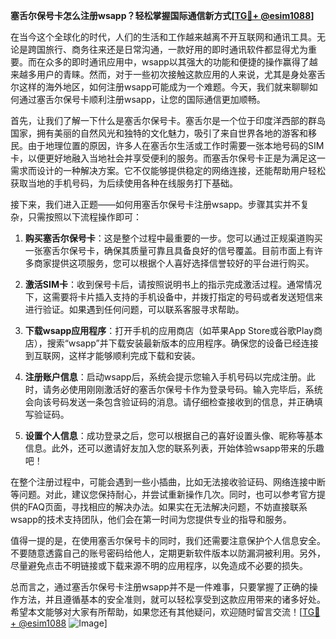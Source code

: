 **塞舌尔保号卡怎么注册wsapp？轻松掌握国际通信新方式[[TG💪+ @esim1088](https://t.me/s/esim1088)]**

在当今这个全球化的时代，人们的生活和工作越来越离不开互联网和通讯工具。无论是跨国旅行、商务往来还是日常沟通，一款好用的即时通讯软件都显得尤为重要。而在众多的即时通讯应用中，wsapp以其强大的功能和便捷的操作赢得了越来越多用户的青睐。然而，对于一些初次接触这款应用的人来说，尤其是身处塞舌尔这样的海外地区，如何注册wsapp可能成为一个难题。今天，我们就来聊聊如何通过塞舌尔保号卡顺利注册wsapp，让您的国际通信更加顺畅。

首先，让我们了解一下什么是塞舌尔保号卡。塞舌尔是一个位于印度洋西部的群岛国家，拥有美丽的自然风光和独特的文化魅力，吸引了来自世界各地的游客和移民。由于地理位置的原因，许多人在塞舌尔生活或工作时需要一张本地号码的SIM卡，以便更好地融入当地社会并享受便利的服务。而塞舌尔保号卡正是为满足这一需求而设计的一种解决方案。它不仅能够提供稳定的网络连接，还能帮助用户轻松获取当地的手机号码，为后续使用各种在线服务打下基础。

接下来，我们进入正题——如何用塞舌尔保号卡注册wsapp。步骤其实并不复杂，只需按照以下流程操作即可：

1. **购买塞舌尔保号卡**：这是整个过程中最重要的一步。您可以通过正规渠道购买一张塞舌尔保号卡，确保其质量可靠且具备良好的信号覆盖。目前市面上有许多商家提供这项服务，您可以根据个人喜好选择信誉较好的平台进行购买。

2. **激活SIM卡**：收到保号卡后，请按照说明书上的指示完成激活过程。通常情况下，这需要将卡片插入支持的手机设备中，并拨打指定的号码或者发送短信来进行验证。如果遇到任何问题，可以联系客服寻求帮助。

3. **下载wsapp应用程序**：打开手机的应用商店（如苹果App Store或谷歌Play商店），搜索“wsapp”并下载安装最新版本的应用程序。确保您的设备已经连接到互联网，这样才能够顺利完成下载和安装。

4. **注册账户信息**：启动wsapp后，系统会提示您输入手机号码以完成注册。此时，请务必使用刚刚激活好的塞舌尔保号卡作为登录号码。输入完毕后，系统会向该号码发送一条包含验证码的消息。请仔细检查接收到的信息，并正确填写验证码。

5. **设置个人信息**：成功登录之后，您可以根据自己的喜好设置头像、昵称等基本信息。此外，还可以邀请好友加入您的联系列表，开始体验wsapp带来的乐趣吧！

在整个注册过程中，可能会遇到一些小插曲，比如无法接收验证码、网络连接中断等问题。对此，建议您保持耐心，并尝试重新操作几次。同时，也可以参考官方提供的FAQ页面，寻找相应的解决办法。如果实在无法解决问题，不妨直接联系wsapp的技术支持团队，他们会在第一时间为您提供专业的指导和服务。

值得一提的是，在使用塞舌尔保号卡的同时，我们还需要注意保护个人信息安全。不要随意透露自己的账号密码给他人，定期更新软件版本以防漏洞被利用。另外，尽量避免点击不明链接或下载来源不明的应用程序，以免造成不必要的损失。

总而言之，通过塞舌尔保号卡注册wsapp并不是一件难事，只要掌握了正确的操作方法，并且遵循基本的安全准则，就可以轻松享受到这款应用带来的诸多好处。希望本文能够对大家有所帮助，如果您还有其他疑问，欢迎随时留言交流！[[TG💪+ @esim1088](https://t.me/s/esim1088) ![Image](https://i.postimg.cc/4NQfJmqS/Snipaste-2025-05-13-00-14-12.png)]